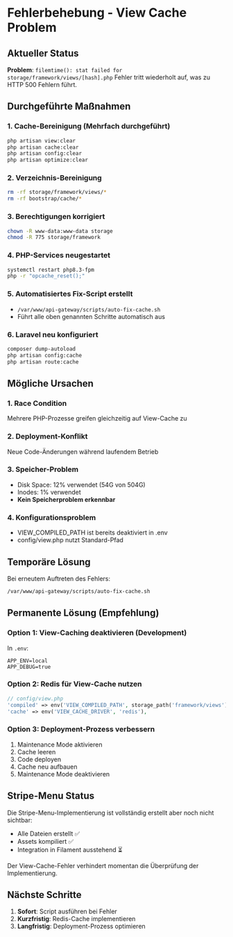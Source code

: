 # Fehlerbehebung - View Cache Problem

## Aktueller Status
**Problem**: `filemtime(): stat failed for storage/framework/views/[hash].php` Fehler tritt wiederholt auf, was zu HTTP 500 Fehlern führt.

## Durchgeführte Maßnahmen

### 1. Cache-Bereinigung (Mehrfach durchgeführt)
```bash
php artisan view:clear
php artisan cache:clear  
php artisan config:clear
php artisan optimize:clear
```

### 2. Verzeichnis-Bereinigung
```bash
rm -rf storage/framework/views/*
rm -rf bootstrap/cache/*
```

### 3. Berechtigungen korrigiert
```bash
chown -R www-data:www-data storage
chmod -R 775 storage/framework
```

### 4. PHP-Services neugestartet
```bash
systemctl restart php8.3-fpm
php -r "opcache_reset();"
```

### 5. Automatisiertes Fix-Script erstellt
- `/var/www/api-gateway/scripts/auto-fix-cache.sh`
- Führt alle oben genannten Schritte automatisch aus

### 6. Laravel neu konfiguriert
```bash
composer dump-autoload
php artisan config:cache
php artisan route:cache
```

## Mögliche Ursachen

### 1. **Race Condition**
Mehrere PHP-Prozesse greifen gleichzeitig auf View-Cache zu

### 2. **Deployment-Konflikt**
Neue Code-Änderungen während laufendem Betrieb

### 3. **Speicher-Problem**
- Disk Space: 12% verwendet (54G von 504G)
- Inodes: 1% verwendet
- **Kein Speicherproblem erkennbar**

### 4. **Konfigurationsproblem**
- VIEW_COMPILED_PATH ist bereits deaktiviert in .env
- config/view.php nutzt Standard-Pfad

## Temporäre Lösung

Bei erneutem Auftreten des Fehlers:
```bash
/var/www/api-gateway/scripts/auto-fix-cache.sh
```

## Permanente Lösung (Empfehlung)

### Option 1: View-Caching deaktivieren (Development)
In `.env`:
```
APP_ENV=local
APP_DEBUG=true
```

### Option 2: Redis für View-Cache nutzen
```php
// config/view.php
'compiled' => env('VIEW_COMPILED_PATH', storage_path('framework/views')),
'cache' => env('VIEW_CACHE_DRIVER', 'redis'),
```

### Option 3: Deployment-Prozess verbessern
1. Maintenance Mode aktivieren
2. Cache leeren
3. Code deployen  
4. Cache neu aufbauen
5. Maintenance Mode deaktivieren

## Stripe-Menu Status

Die Stripe-Menu-Implementierung ist vollständig erstellt aber noch nicht sichtbar:
- Alle Dateien erstellt ✅
- Assets kompiliert ✅
- Integration in Filament ausstehend ⏳

Der View-Cache-Fehler verhindert momentan die Überprüfung der Implementierung.

## Nächste Schritte

1. **Sofort**: Script ausführen bei Fehler
2. **Kurzfristig**: Redis-Cache implementieren
3. **Langfristig**: Deployment-Prozess optimieren